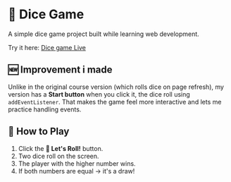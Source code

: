 # 🎲 Dice Game

A simple dice game project built while learning web development.

Try it here: [Dice game Live](https://lin-lae.github.io/dice-game/) 

## 🆕 Improvement i made
Unlike in the original course version (which rolls dice on page refresh), my version has a **Start button** when you click it, the dice roll using `addEventListener`. 
That makes the game feel more interactive and lets me practice handling events.

## 🚀 How to Play
1. Click the **🎲 Let's Roll!** button.
2. Two dice roll on the screen.
3. The player with the higher number wins.
4. If both numbers are equal → it's a draw!
